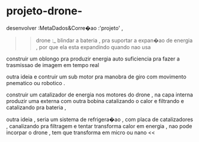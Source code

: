 # projeto-drone-
desenvolver 
:MetaDados&Corre�ao
:'projeto' ,
>>drone 
:_
blindar a bateria , pra suportar a expan�ao de energia , por que ela esta expandindo quando nao usa 

construir um oblongo pra produzir energia auto suficiencia pra fazer a trasmissao de imagem em tempo real 

outra ideia e contruir um sub motor pra manobra de giro com movimento pnematico ou robotico .

construir um catalizador de energia nos motores do drone , na capa interna produzir uma externa com outra bobina catalizando o calor e filtrando e catalizando pra bateria , 

outra ideia , seria um sistema de refrigera�ao , com placa de catalizadores , canalizando pra filtragem e tentar transforma calor em energia , 
nao pode incorpar o drone , tem que transforma em micro ou nano  <<
